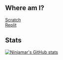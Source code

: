 ## Where am I?
[Scratch](https:/scratch.mit.edu/users/ninjamar)  
[Replit](https://replit.com/@ninjamar)
## Stats
[![Ninjamar's GitHub stats](https://github-readme-stats.vercel.app/api?username=ninjamar)](https://github.com/anuraghazra/github-readme-stats)
